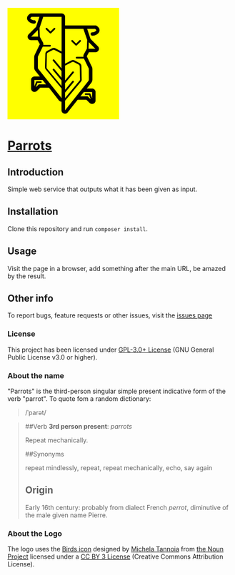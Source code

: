 ![parrots logo][parrots-logo-large]

 [Parrots]
===================


 Introduction
--------------
Simple web service that outputs what it has been given as input.

 Installation
--------------

Clone this repository and run `composer install`.

 Usage
----------------

Visit the page in a browser, add something after the main URL, be amazed by the
result.

 Other info
----------------

To report bugs, feature requests or other issues, visit the [issues page]

### License
This project has been licensed under [GPL-3.0+ License] (GNU General Public License v3.0 or higher).

### About the name

"Parrots" is the third-person singular simple present indicative form of the
verb "parrot". To quote fom a random dictionary:

>
> /ˈparət/
>
<!--
> ##Noun
>    **plural noun**: *parrots*
>
>    A bird, often vividly coloured, with a short downcurved hooked bill,
>    grasping feet, and a raucous voice, found especially in the tropics and
>    feeding on fruits and seeds. Many are popular as cage birds, and some are
>    able to mimic the human voice.
>
-->
> ##Verb
>    **3rd person present**: *parrots*
>
>    Repeat mechanically.
>
> ##Synonyms
>
> repeat mindlessly, repeat, repeat mechanically, echo, say again
>
> ## Origin
> Early 16th century: probably from dialect French *perrot*, diminutive of the male given name Pierre.
>

### About the Logo

The logo uses the [Birds icon] designed by [Michela Tannoia] from [the Noun Project]
licensed under a [CC BY 3 License] (Creative Commons Attribution License).

[Michela Tannoia]: http://thenounproject.com/michela.tannoia/
[Birds icon]: http://thenounproject.com/term/birds/112329/
[the Noun Project]: http://www.thenounproject.com
[CC BY 3 License]: https://creativecommons.org/licenses/by/3.0/
[GPL-3.0+ License]: ./LICENSE
[issues page]: https://github.com/potherca/Parrots/issues
[parrots-logo-large]: ./parrots-logo-250.png
[Parrots]: https://github.com/potherca/Parrots/
